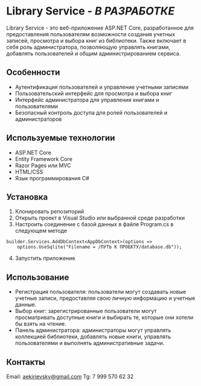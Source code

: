 # Library Service - _В РАЗРАБОТКЕ_

Library Service - это веб-приложение ASP.NET Core, разработанное для предоставления пользователям возможности создания учетных записей, просмотра и выбора книг из библиотеки. Также включает в себя роль администратора, позволяющую управлять книгами, добавлять пользователей и общим администрированием сервиса.

## Особенности
- Аутентификация пользователей и управление учетными записями
- Пользовательский интерфейс для просмотра и выбора книг
- Интерфейс администратора для управления книгами и пользователями
- Безопасный контроль доступа для ролей пользователей и администраторов

## Используемые технологии
- ASP.NET Core
- Entity Framework Core
- Razor Pages или MVC
- HTML/CSS
- Язык программирования C#

## Установка
1. Клонировать репозиторий
2. Открыть проект в Visual Studio или выбранной среде разработки
3. Настроить соединение с базой данных в файле Program.cs в следующем методе
```
builder.Services.AddDbContext<AppDbContext>(options =>
    options.UseSqlite("Filename = /ПУТЬ К ПРОЕКТУ/database.db"));
```
4. Запустить приложение

## Использование
- Регистрация пользователя: пользователи могут создавать новые учетные записи, предоставляя свою личную информацию и учетные данные.
- Выбор книг: зарегистрированные пользователи могут просматривать доступные книги и выбирать те, которые они хотели бы взять на чтение.
- Панель администратора: администраторы могут управлять коллекцией библиотеки, добавлять новые книги, управлять пользователями и выполнять административные задачи.


## Контакты
Email: aekirievsky@gmail.com
Tg: 7 999 570 62 32
